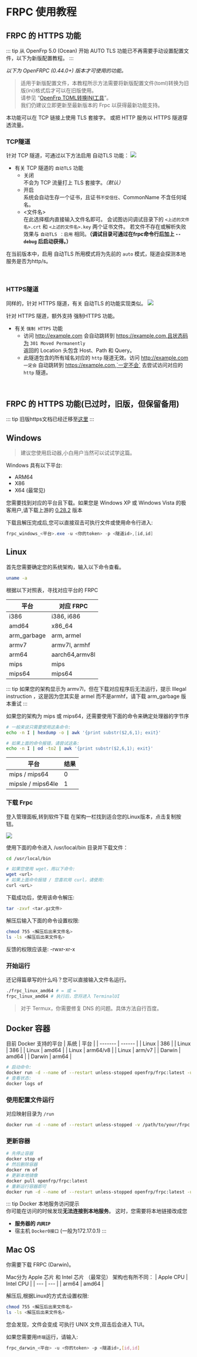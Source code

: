 # FRPC 使用教程

## FRPC 的 HTTPS 功能

::: tip
从 OpenFrp 5.0 (Ocean) 开始 AUTO TLS 功能已不再需要手动设置配置文件，以下为新版配置教程。
::: 


*以下为 OpenFRPC (0.44.0+) 版本才可使用的功能。*

> 适用于新版配置文件，本教程所示方法需要将新版配置文件(toml)转换为旧版(ini)格式后才可以在旧版使用。<br />
> 请参见 “[OpenFrp TOML转换INI工具](https://api.zyghit.cn/toml-to-ini/)”。<br />
> 我们仍建议立即更新至最新版本的 Frpc 以获得最新功能支持。

本功能可以在 TCP 链接上使用 TLS 套接字。
或把 HTTP 服务以 HTTPS 隧道穿透流量。

### TCP隧道

针对 TCP 隧道，可通过以下方法启用 自动TLS 功能：
![](./image/frpc/831f72faa42afccb9dc40cbb5fa5e79a.png)

* 有关 TCP 隧道的 `自动TLS` 功能
  * 关闭<br/>不会为 TCP 流量打上 TLS 套接字。*（默认）*
  * 开启<br/>系统会自动生存一个证书，且证书`不受信任`、CommonName 不含任何域名。
  * <文件名>  <br/>在此选择框内直接输入文件名即可。
  会试图访问调试目录下的 `<上述的文件名>.crt` 和 `<上述的文件名>.key` 两个证书文件。
若文件不存在或解析失败 效果与 `自动TLS ：启用` 相同。**（调试目录可通过在frpc命令行后加上 `--debug` 后启动获得。）**

在当前版本中，启用 自动TLS 所用模式将为先前的 `auto` 模式，隧道会探测本地服务是否为http/s。

<br/>

### HTTPS隧道

同样的，针对 HTTPS 隧道，有关 自动TLS 的功能实现类似。
![](./image/frpc/20f6530f4d9d21943c0a479492458fea.png)

针对 HTTPS 隧道，额外支持 强制HTTPS 功能。

* 有关 `强制 HTTPS` 功能
  * 访问 http://example.com 会自动跳转到 https://example.com,且状态码为 `301 Moved Permanently` <br />返回的 Location 头包含 Host、Path 和 Query。
  * 此隧道包含的所有域名对应的 `http` 隧道无效。访问 http://example.com `一定会` 自动跳转到 https://example.com,`一定不会` 去尝试访问对应的 `http` 隧道。

 
<br/>

## FRPC 的 HTTPS 功能(已过时，旧版，但保留备用)
::: tip
旧版https文档已经迁移至[这里](./frpc-old)
::: 

## Windows

> 建议您使用启动器,小白用户当然可以试试学这篇。

Windows 具有以下平台:

* ARM64
* X86
* X64 (最常见)

您需要找到对应的平台且下载。如果您是 Windows XP 或 Windows Vista 的极客用户,请下载上游的 [0.28.2](https://github.com/fatedier/frp/releases/tag/v0.28.2) 版本

下载且解压完成后,您可以直接双击可执行文件或使用命令行进入:

```powershell
frpc_windows_<平台>.exe -u <你的token> -p <隧道id>,[id,id]
```

## Linux

首先您需要确定您的系统架构，输入以下命令查看。

```bash
uname -a
```

根据以下对照表，寻找对应平台的 FRPC

| 平台          | 对应 FRPC        |
|-------------|----------------|
| i386        | i386, i686     |
| amd64       | x86_64         |
| arm_garbage | 	arm, armel    |
| armv7       | armv7l, armhf  |
| arm64       | aarch64,armv8l |
| mips        | mips           |
| mips64      | mips64         |

::: tip
如果您的架构显示为 armv7l，但在下载对应程序后无法运行，提示 Illegal instruction ，这是因为您其实是 armel 而不是armhf，请下载 arm_garbage 版本重试
::: 

如果您的架构为 mips 或 mips64，还需要使用下面的命令来确定处理器的字节序

``` bash
# 一般来说只需要使用这条命令:
echo -n I | hexdump -o | awk '{print substr($2,6,1); exit}'

# 如果上面的命令报错，请尝试这条:
echo -n I | od -to2 | awk '{print substr($2,6,1); exit}'
```

| 平台                | 结果  |
|-------------------|-----|
| mips / mips64     | 0   |
| mipsle / mips64le | 1   |




### 下载 Frpc

登入管理面板,转到软件下载
在架构一栏找到适合您的Linux版本，点击复制按钮。

![](./image/frpc/c0f99b289c48ba046b065ee33a4f5921.png)

使用下面的命令进入 /usr/local/bin 目录并下载文件：

``` bash
cd /usr/local/bin 

# 如果您使用 wget，用以下命令:
wget <url>
# 如果上面命令报错 / 您喜欢用 curl，请使用:
curl <urL>
```

下载成功后，使用该命令解压:

``` bash
tar -zxvf <tar.gz文件>
```

解压后输入下面的命令设置权限:

``` bash
chmod 755 <解压后出来文件名>
ls -ls <解压后出来文件名>
```

反馈的权限应该是: -rwxr-xr-x

### 开始运行

还记得篇章写的什么吗？您可以直接输入文件名运行。

```bash
./frpc_linux_amd64 # = 或 = 
frpc_linux_amd64 # 执行后，您将进入 TerminalUI 
```

> 对于 Termux，你需要修复 DNS 的问题。具体方法自行百度。

## Docker 容器

目前 Docker 支持的平台
| 系统    | 平台   |
| ------- | ------ |
| Linux | 386      |
| Linux | 386      |
| Linux | amd64    |
| Linux | arm64/v8 |
| Linux | arm/v7   |
| Darwin | amd64   |
| Darwin | arm64   |

```bash
# 启动命令: 
docker run -d --name of --restart unless-stopped openfrp/frpc:latest -u <访问密钥> -p <隧道ID>[<,隧道ID><,隧道ID>]
# 查看状态: 
docker logs of
```

### 使用配置文件运行
对应映射目录为 `/run`

```bash
docker run -d --name of --restart unless-stopped -v /path/to/your/frpc.ini:/run/frpc.ini openfrp/frpc:latest
```

### 更新容器

```bash
# 先停止容器
docker stop of
# 然后删除容器
docker rm of
# 更新本地镜像
docker pull openfrp/frpc:latest
# 重新运行容器即可
docker run -d --name of --restart unless-stopped openfrp/frpc:latest -u <访问密钥> -p <隧道ID>[<,隧道ID><,隧道ID>]
```

::: tip
Docker 本地服务访问提示 <br/>
你可能在访问的时候发现**无法连接到本地服务**。
这时，您需要将本地链接改成您
- **服务器的 `内网IP`**  
- 宿主机 `Docker0接口` (一般为172.17.0.1)
::: 

<!-- Docker THE END -->

## Mac OS

你需要下载 FRPC (Darwin)。

Mac分为 Apple 芯片 和 Intel 芯片 （最常见）
架构也有所不同：
| Apple CPU | Intel CPU |
| --- | --- |
| arm64 | amd64 |

解压后,根据Linux的方式去设置权限:

``` bash
chmod 755 <解压后出来文件名>
ls -ls <解压后出来文件名>
```

您会发现，文件会变成 可执行 UNIX 文件,双击后会进入 TUI。

如果您需要用`终端`运行，请输入:

```bash
frpc_darwin_<平台> -u <你的token> -p <隧道id>,[id,id]
```


